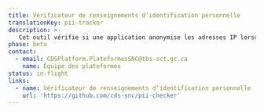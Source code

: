```yaml
---
title: Vérificateur de renseignements d’identification personnelle
translationKey: pii-tracker
description: >-
   Cet outil vérifie si une application anonymise les adresses IP lorsque des renseignements sont soumis à Google Analytics. 
phase: beta
contact:
  - email: CDSPlatform.PlateformesSNC@tbs-sct.gc.ca
    name: Équipe des plateformes
status: in-flight
links:
  - name: Vérificateur de renseignements d’identification personnelle
    url: 'https://github.com/cds-snc/pii-checker'
---
```


